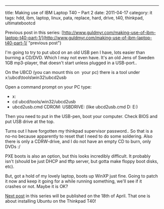 ---
title: Making use of IBM Laptop T40 – Part 2
date: 2011-04-17
category: it
tags: hdd, ibm, laptop, linux, pata, replace, hard, drive, t40, thinkpad, ultimatebootcd

Previous post in this series: [http://www.guldmyr.com/making-use-of-ibm-laptop-t40-part-1/](http://www.guldmyr.com/making-use-of-ibm-laptop-t40-part-1/ "previous post")

I'm going to try to put ubcd on an old USB pen I have, lots easier than burning a CD/DVD. Which I may not even have. It's an old Jens of Sweden 1GB mp3-player, that doesn't start unless plugged in a USB-port..

On the UBCD (you can mount this on  your pc) there is a tool under x:\\ubcd\\tools\\win32\\ubcd2usb

Open a command prompt on your PC type:

- x:
- cd ubcd/tools/win32/ubcd2usb
- ubcd2usb.cmd CDROM: USBDRIVE: (like ubcd2usb.cmd D: E:)

Then you need to put in the USB-pen, boot your computer. Check BIOS and put USB drive at the top.

Turns out I have forgotten my thinkpad supervisor password.. So that is a no-no because apparently to reset that I need to do some soldering. Also there is only a CDRW-drive, and I do not have an empty CD to burn, only DVDs :/

PXE boots is also an option, but this looks incredibly difficult. It probably isn't (should be just DHCP and tftp server, but gotta make floppy boot disks, etc).

But, got a hold of my lovely laptop, boots up WinXP just fine. Going to patch it now and keep it going for a while running something, we'll see if it crashes or not. Maybe it is OK?

[Next post](http://www.guldmyr.com/making-use-of-ibm-laptop-t40-%E2%80%93-part-3/ "part3") in this series will be published on the 18th of April. That one is about installing Ubuntu on the Thinkpad T40!
